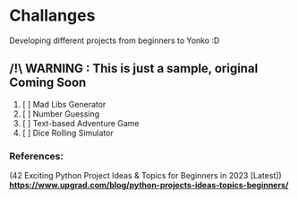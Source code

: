 # Challanges
Developing different projects from beginners to Yonko :D

## /!\ WARNING : This is just a sample, original Coming Soon
1. [ ] Mad Libs Generator
2. [ ] Number Guessing
3. [ ] Text-based Adventure Game
4. [ ] Dice Rolling Simulator

### References:
(42 Exciting Python Project Ideas & Topics for Beginners in 2023 [Latest]) **https://www.upgrad.com/blog/python-projects-ideas-topics-beginners/**
